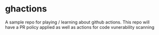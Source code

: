 # ghactions
A sample repo for playing / learning about github actions.
This repo will have a PR policy applied as well as actions for code vunerability scanning
